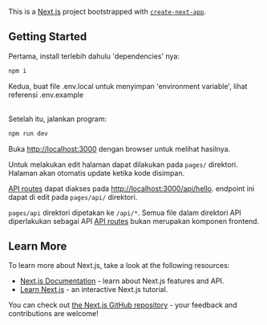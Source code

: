 This is a [Next.js](https://nextjs.org/) project bootstrapped with [`create-next-app`](https://github.com/vercel/next.js/tree/canary/packages/create-next-app).


## Getting Started

Pertama, install terlebih dahulu 'dependencies' nya:

```bash
npm i
```

Kedua, buat file .env.local untuk menyimpan 'environment variable', lihat referensi .env.example<br><br>

Setelah itu, jalankan program:

```bash
npm run dev
```

Buka [http://localhost:3000](http://localhost:3000) dengan browser untuk melihat hasilnya.

Untuk melakukan edit halaman dapat dilakukan pada `pages/` direktori. Halaman akan otomatis update ketika kode disimpan.

[API routes](https://nextjs.org/docs/api-routes/introduction) dapat diakses pada [http://localhost:3000/api/hello](http://localhost:3000/api/hello). endpoint ini dapat di edit pada `pages/api/` direktori.

`pages/api` direktori dipetakan ke `/api/*`. Semua file dalam direktori API diperlakukan sebagai API [API routes](https://nextjs.org/docs/api-routes/introduction) bukan merupakan komponen frontend.

## Learn More

To learn more about Next.js, take a look at the following resources:

- [Next.js Documentation](https://nextjs.org/docs) - learn about Next.js features and API.
- [Learn Next.js](https://nextjs.org/learn) - an interactive Next.js tutorial.

You can check out [the Next.js GitHub repository](https://github.com/vercel/next.js/) - your feedback and contributions are welcome!
